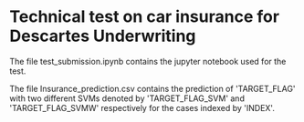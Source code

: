 # Technical test on car insurance for Descartes Underwriting

The file test_submission.ipynb contains the jupyter notebook used for the test.

The file Insurance_prediction.csv contains the prediction of 'TARGET_FLAG' with
two different SVMs denoted by 'TARGET_FLAG_SVM' and 'TARGET_FLAG_SVMW' respectively
for the cases indexed by 'INDEX'.


